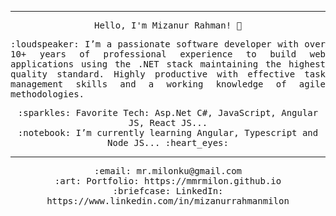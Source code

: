 <!--<img src="https://raw.github.com/mmrmilon/mmrmilon/master/28690641q4g4f.jpg"/>-->
 <hr></hr>
<p align="center">
  <samp>
    Hello, I'm Mizanur Rahman! 👋 <br>
  </samp>
</p>
<p align="justify">
  <samp>
    :loudspeaker: I’m a passionate software developer with over 10+ years of professional experience to build web applications using the .NET stack maintaining the highest quality standard. Highly productive with effective task management skills and a working knowledge of agile methodologies.
  </samp>
</p>
<p align="center">
  <samp>
    :sparkles: Favorite Tech: Asp.Net C#, JavaScript, Angular JS, React JS... <br>
    :notebook: I’m currently learning Angular, Typescript and Node JS... :heart_eyes:  <br>
  </samp>
</p>
<hr></hr>
<p align="center">
  <samp>   
    :email:	mr.milonku@gmail.com <br>
    :art: Portfolio: https://mmrmilon.github.io <br>
    :briefcase: LinkedIn: https://www.linkedin.com/in/mizanurrahmanmilon <br>
  </samp>
</p>

